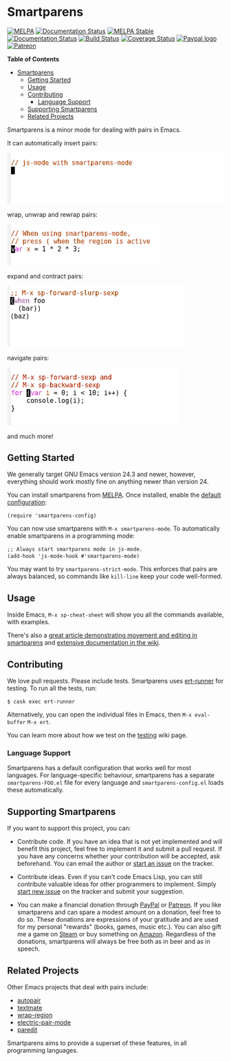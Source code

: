 # Smartparens
[![MELPA](http://melpa.org/packages/smartparens-badge.svg)](http://melpa.org/#/smartparens)
[![Documentation Status](https://readthedocs.org/projects/smartparens/badge/?version=latest)](http://smartparens.readthedocs.io/en/latest/?badge=latest)
[![MELPA Stable](http://stable.melpa.org/packages/smartparens-badge.svg)](http://stable.melpa.org/#/smartparens)
[![Documentation Status](https://readthedocs.org/projects/smartparens/badge/?version=stable)](http://smartparens.readthedocs.io/en/latest/?badge=stable)
[![Build Status](https://travis-ci.org/Fuco1/smartparens.png?branch=master)](https://travis-ci.org/Fuco1/smartparens)
[![Coverage Status](https://coveralls.io/repos/github/Fuco1/smartparens/badge.svg)](https://coveralls.io/github/Fuco1/smartparens)
[![Paypal logo](https://www.paypalobjects.com/en_US/i/btn/btn_donate_LG.gif)](https://www.paypal.com/cgi-bin/webscr?cmd=_s-xclick&hosted_button_id=CEYP5YVHDRX8C)
[![Patreon](https://c5.patreon.com/external/logo/logomarkOrange.svg)](https://www.patreon.com/user?u=3282358&ty=h)

<!-- markdown-toc start - Don't edit this section. Run M-x markdown-toc-generate-toc again -->
**Table of Contents**

- [Smartparens](#smartparens)
    - [Getting Started](#getting-started)
    - [Usage](#usage)
    - [Contributing](#contributing)
        - [Language Support](#language-support)
    - [Supporting Smartparens](#supporting-smartparens)
    - [Related Projects](#related-projects)

<!-- markdown-toc end -->

Smartparens is a minor mode for dealing with pairs in Emacs.

It can automatically insert pairs:

![smartparens insert](images/smartparens-insert.gif)

wrap, unwrap and rewrap pairs:

![smartparens wrapping](images/smartparens-wrap.gif)

expand and contract pairs:

![smartparens slurping](images/smartparens-slurp.gif)

navigate pairs:

![smartparens navigating](images/smartparens-navigate.gif)

and much more!

## Getting Started

We generally target GNU Emacs version 24.3 and newer, however,
everything should work mostly fine on anything newer than version 24.

You can install smartparens from [MELPA](http://melpa.org/).  Once
installed, enable the [default configuration](https://github.com/Fuco1/smartparens/wiki/Default-configuration):

```elisp
(require 'smartparens-config)
```

You can now use smartparens with `M-x smartparens-mode`. To
automatically enable smartparens in a programming mode:

```elisp
;; Always start smartparens mode in js-mode.
(add-hook 'js-mode-hook #'smartparens-mode)
```

You may want to try `smartparens-strict-mode`. This enforces that
pairs are always balanced, so commands like `kill-line` keep your code
well-formed.

## Usage

Inside Emacs, `M-x sp-cheat-sheet` will show you all the commands
available, with examples.

There's also a
[great article demonstrating movement and editing in smartparens](http://ebzzry.io/en/emacs-pairs/)
and [extensive documentation in the wiki](https://github.com/Fuco1/smartparens/wiki).

## Contributing

We love pull requests. Please include tests. Smartparens uses
[ert-runner](https://github.com/rejeep/ert-runner.el) for testing. To
run all the tests, run:

```
$ cask exec ert-runner
```

Alternatively, you can open the individual files in Emacs, then
`M-x eval-buffer` `M-x ert`.

You can learn more about how we test on the [testing](https://github.com/Fuco1/smartparens/wiki/Testing) wiki page.

### Language Support

Smartparens has a default configuration that works well for most
languages. For language-specific behaviour, smartparens has a separate
`smartparens-FOO.el` file for every language and
`smartparens-config.el` loads these automatically.

## Supporting Smartparens

If you want to support this project, you can:

* Contribute code. If you have an idea that is not yet implemented and
  will benefit this project, feel free to implement it and submit a
  pull request. If you have any concerns whether your contribution
  will be accepted, ask beforehand. You can email the author or
  [start an issue](https://github.com/Fuco1/smartparens/issues/new) on
  the tracker.

* Contribute ideas. Even if you can't code Emacs Lisp, you can still
  contribute valuable ideas for other programmers to implement. Simply
  [start new issue](https://github.com/Fuco1/smartparens/issues/new)
  on the tracker and submit your suggestion.

* You can make a financial donation through
  [PayPal](https://www.paypal.com/cgi-bin/webscr?cmd=_s-xclick&hosted_button_id=CEYP5YVHDRX8C)
  or [Patreon](https://www.patreon.com/user?u=3282358&ty=h).  If you
  like smartparens and can spare a modest amount on a donation, feel
  free to do so.  These donations are expressions of your gratitude
  and are used for my personal "rewards" (books, games, music etc.).
  You can also gift me a game on
  [Steam](http://steamcommunity.com/profiles/76561198265034071/wishlist)
  or buy something on
  [Amazon](http://www.amazon.com/gp/registry/wishlist/2I8DOQH8OZEUR).
  Regardless of the donations, smartparens will always be free both as
  in beer and as in speech.

## Related Projects

Other Emacs projects that deal with pairs include:

* [autopair](https://github.com/capitaomorte/autopair)
* [textmate](http://code.google.com/p/emacs-textmate/)
* [wrap-region](https://github.com/rejeep/wrap-region)
* [electric-pair-mode](http://www.emacswiki.org/emacs/ElectricPair)
* [paredit](http://emacswiki.org/emacs/ParEdit)

Smartparens aims to provide a superset of these features, in all
programming languages.
